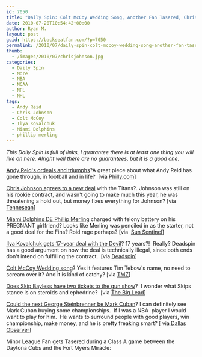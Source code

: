 ```yaml
---
id: 7050
title: "Daily Spin: Colt McCoy Wedding Song, Another Fan Tasered, Chris Johnson Gets New Deal"
date: 2010-07-20T10:54:42+00:00
author: Ryan M.
layout: post
guid: https://backseatfan.com/?p=7050
permalink: /2010/07/daily-spin-colt-mccoy-wedding-song-another-fan-tasered-chris-johnson-gets-new-deal/
thumb:
  - /images/2010/07/chrisjohnson.jpg
categories:
  - Daily Spin
  - More
  - NBA
  - NCAA
  - NFL
  - NHL
tags:
  - Andy Reid
  - Chris Johnson
  - Colt McCoy
  - Ilya Kovalchuk
  - Miami Dolphins
  - phillip merling
---
```


<div class="entry">
  <p>
    <em>This Daily Spin is full of links, I guarantee there is at least one thing you will like on here. Alright well there are no guarantees, but it is a good one.</em>
  </p>

  <p>
    <a href="http://www.philly.com/philly/sports/eagles/98687929.html">Andy Reid's ordeals and triumphs</a>?A great piece about what Andy Reid has gone through, in football and in life?  [via <a href="http://www.philly.com/philly/sports/eagles/98687929.html">Philly.com</a>]
  </p>

  <p>
    <a href="http://www.tennessean.com/article/20100720/SPORTS01/7200327/2196/sports">Chris Johnson agrees to a new deal</a> with the Titans?. Johnson was still on his rookie contract, and wasn't going to make much this year, he was threatening a hold out, but money fixes everything for Johnson? [via <a href="http://www.tennessean.com/article/20100720/SPORTS01/7200327/2196/sports">Tennesean</a>]
  </p>

  <p>
    <a href="http://www.sun-sentinel.com/sports/miami-dolphins/fl-phllip-merling-dolphins-0720-20100719,0,6039439.story">Miami Dolphins DE Phillip Merling</a> charged with felony battery on his PREGNANT girlfriend? Looks like Merling was penciled in as the starter, not a good deal for the Fins? Roid rage perhaps? [via  <a href="http://www.sun-sentinel.com/sports/miami-dolphins/fl-phllip-merling-dolphins-0720-20100719,0,6039439.story">Sun Sentinel</a>]
  </p>

  <p>
    <a href="http://deadspin.com/5590836/ilya-kovalchuks-17+year-contract-is-so-so-illegal-and-the-nhl-cant-do-anything-about-it">Ilya Kovalchuk gets 17-year deal with the Devil</a>? 17 years?!  Really? Deadspin has a good argument on how the deal is technically illegal, since both ends don't intend on fulfilling the contract.  [via <a href="http://deadspin.com/5590836/ilya-kovalchuks-17+year-contract-is-so-so-illegal-and-the-nhl-cant-do-anything-about-it">Deadspin</a>]
  </p>

  <p>
    <a href="http://www.tmz.com/videos?autoplay=true&mediaKey=eb756531-f452-4ebc-8aeb-94cd38075e04">Colt McCoy Wedding song</a>? Yes it features Tim Tebow's name, no need to scream over it? And it is kind of catchy? [via <a href="http://www.tmz.com/videos?autoplay=true&mediaKey=eb756531-f452-4ebc-8aeb-94cd38075e04">TMZ</a>]
  </p>

  <p>
    <a href="http://thebiglead.com/index.php/2010/07/20/the-skip-bayless-gun-show/">Does Skip Bayless have two tickets to the gun show</a>?  I wonder what Skips stance is on steroids and ephedrine?  [via <a href="http://thebiglead.com/index.php/2010/07/20/the-skip-bayless-gun-show/">The Big Lead</a>]
  </p>

  <p>
    <a href="http://blogs.dallasobserver.com/sportatorium/2010/07/_this_weeks_death_of.php">Could the next George Steinbrenner be Mark Cuban</a>? I can definitely see Mark Cuban buying some championships.  If I was a NBA  player I would want to play for him.  He wants to surround people with good players, win championship, make money, and he is pretty freaking smart? [ via<a href="http://blogs.dallasobserver.com/sportatorium/2010/07/_this_weeks_death_of.php"> Dallas Observer</a>]
  </p>

  <p>
    Minor League Fan gets Tasered during a Class A game between the Daytona Cubs and the Fort Myers Miracle:
  </p>

  <p>
  </p>
</div>

